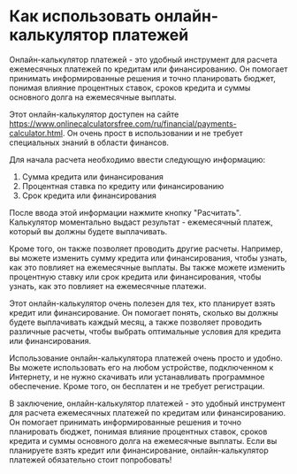 Как использовать онлайн-калькулятор платежей
============================================

Онлайн-калькулятор платежей - это удобный инструмент для расчета ежемесячных платежей по кредитам или финансированию. Он помогает принимать информированные решения и точно планировать бюджет, понимая влияние процентных ставок, сроков кредита и суммы основного долга на ежемесячные выплаты.

Этот онлайн-калькулятор доступен на сайте <https://www.onlinecalculatorsfree.com/ru/financial/payments-calculator.html>. Он очень прост в использовании и не требует специальных знаний в области финансов.

Для начала расчета необходимо ввести следующую информацию:

1. Сумма кредита или финансирования
2. Процентная ставка по кредиту или финансированию
3. Срок кредита или финансирования

После ввода этой информации нажмите кнопку "Расчитать". Калькулятор моментально выдаст результат - ежемесячный платеж, который вы должны будете выплачивать.

Кроме того, он также позволяет проводить другие расчеты. Например, вы можете изменить сумму кредита или финансирования, чтобы узнать, как это повлияет на ежемесячные выплаты. Вы также можете изменить процентную ставку или срок кредита или финансирования, чтобы узнать, как это повлияет на ежемесячные платежи.

Этот онлайн-калькулятор очень полезен для тех, кто планирует взять кредит или финансирование. Он помогает понять, сколько вы должны будете выплачивать каждый месяц, а также позволяет проводить различные расчеты, чтобы выбрать оптимальные условия для кредита или финансирования.

Использование онлайн-калькулятора платежей очень просто и удобно. Вы можете использовать его на любом устройстве, подключенном к Интернету, и не нужно скачивать или устанавливать программное обеспечение. Кроме того, он бесплатен и не требует регистрации.

В заключение, онлайн-калькулятор платежей - это удобный инструмент для расчета ежемесячных платежей по кредитам или финансированию. Он помогает принимать информированные решения и точно планировать бюджет, понимая влияние процентных ставок, сроков кредита и суммы основного долга на ежемесячные выплаты. Если вы планируете взять кредит или финансирование, онлайн-калькулятор платежей обязательно стоит попробовать!